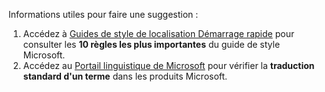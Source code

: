 Informations utiles pour faire une suggestion :
1. Accédez à [Guides de style de localisation Démarrage rapide](https://docs.microsoft.com/globalization/localization/styleguides) pour consulter les **10 règles les plus importantes** du guide de style Microsoft.
2. Accédez au [Portail linguistique de Microsoft](https://www.Microsoft.com/Language) pour vérifier la **traduction standard d'un terme** dans les produits Microsoft.
